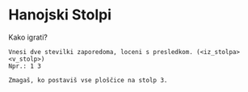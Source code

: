 # Hanojski Stolpi

Kako igrati? 

    Vnesi dve stevilki zaporedoma, loceni s presledkom. (<iz_stolpa> <v_stolp>)
    Npr.: 1 3

    Zmagaš, ko postaviš vse ploščice na stolp 3.
